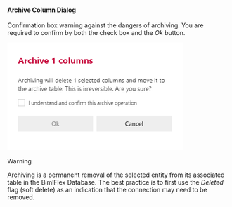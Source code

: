 #### Archive Column Dialog

Confirmation box warning against the dangers of archiving.  You are required to confirm by both the check box and the *Ok* button.

![Archive Multiple Columns Dialog -mtb-20-image](../../static/img/bimlflex-dialog-archive-column-list.png "Archive Multiple Columns Dialog")

>[!WARNING]
> Archiving is a permanent removal of the selected entity from its associated table in the BimlFlex Database. The best practice is to first use the *Deleted* flag (soft delete) as an indication that the connection may need to be removed.
